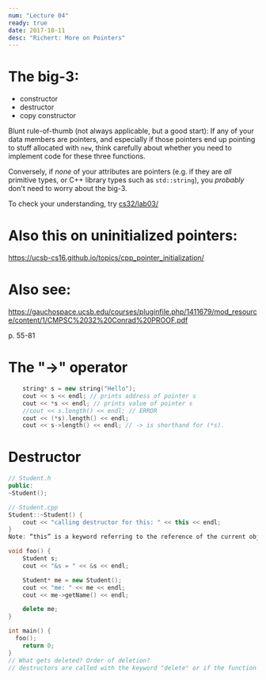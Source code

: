 ```yaml
---
num: "Lecture 04"
ready: true
date: 2017-10-11
desc: "Richert: More on Pointers"
---
```

# The big-3:

* constructor
* destructor
* copy constructor

Blunt rule-of-thumb (not always applicable, but a good start): If any of your data members are pointers, and especially
if those pointers end up pointing to stuff allocated with `new`, think carefully about whether you need to implement code for these three functions.

Conversely, if *none* of your attributes are pointers (e.g. if they are *all* primitive types, or C++ library types 
such as `std::string`), you *probably* don't need to worry about the big-3.

To check your understanding, try [cs32/lab03/](/cs32/lab03/)

# Also this on uninitialized pointers:

https://ucsb-cs16.github.io/topics/cpp_pointer_initialization/

# Also see:

https://gauchospace.ucsb.edu/courses/pluginfile.php/1411679/mod_resource/content/1/CMPSC%2032%20Conrad%20PROOF.pdf

p. 55-81

# The "->" operator
```cpp
	string* s = new string("Hello");
	cout << s << endl; // prints address of pointer s
	cout << *s << endl; // prints value of pointer s
	//cout << s.length() << endl; // ERROR
	cout << (*s).length() << endl;
	cout << s->length() << endl; // -> is shorthand for (*s).
```
# Destructor
```cpp
// Student.h
public:
~Student();
```
```cpp
// Student.cpp
Student::~Student() {
	cout << "calling destructor for this: " << this << endl;
}
Note: “this” is a keyword referring to the reference of the current object. Similar keyword in Java.
```
```cpp
void foo() {
	Student s;
	cout << "&s = " << &s << endl;

	Student* me = new Student();
	cout << "me: " << me << endl;
	cout << me->getName() << endl;

	delete me; 
}

int main() {
  foo();
	return 0;
}
// What gets deleted? Order of deletion?
// destructors are called with the keyword "delete" or if the function it lives in is popped from the stack.
```

